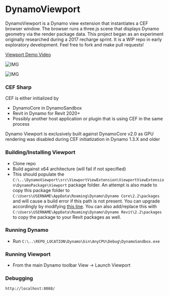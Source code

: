 # DynamoViewport
DynamoViewport is a Dynamo view extension that instantiates a CEF browser window. The browser runs a three.js scene that displays Dynamo geometry via the render package data.  This project began as an experiment originally researched during a 2017 recharge sprint.  It is a WIP repo in early exploratory development.  Feel free to fork and make pull requests!

[Viewport Demo Video](https://youtu.be/qXHMFWbzC-0)

![IMG](https://github.com/alfarok/DynamoViewport/blob/CEF_Embedded/images/DynamoViewportExample.JPG?raw=true)

![IMG](https://github.com/alfarok/DynamoViewport/blob/CEF_Embedded/images/DynamoViewportEmbedded.gif?raw=true)

### CEF Sharp
CEF is either initialized by 
- DynamoCore in DynamoSandbox
- Revit in Dynamo for Revit 2020+
- Possibly another host application or plugin that is using CEF in the same process

Dynamo Viewport is exclusively built against DynamoCore v2.0 as GPU rendering was disabled during CEF initiatization in Dynamo 1.3.X and older

### Building/Installing Viewport
- Clone repo
- Build against x64 architecture (will fail if not specified)
- This should populate the `C:\..\DynamoViewport\src\ViewportViewExtension\ViewportViewExtension\DynamoPackage\Viewport` package folder.  An attempt is also made to copy this package folder to `C:\Users\USERNAME\AppData\Roaming\Dynamo\Dynamo Core\2.2\packages` and will cause a build error if this path is not present.  You can upgrade accordingly by modifying [this line](https://github.com/alfarok/DynamoViewport/blob/CEF_Embedded/src/ViewportViewExtension/ViewportViewExtension/ViewportViewExtension.csproj#L217). You can also add/replace this with `C:\Users\USERNAME\AppData\Roaming\Dynamo\Dynamo Revit\2.2\packages` to copy the package to your Revit packages as well.

### Running Dynamo
- Run
`C:\..\REPO_LOCATION\Dynamo\bin\AnyCPU\Debug\DynamoSandbox.exe`

### Running Viewport
- From the main Dynamo toolbar View -> Launch Viewport

### Debugging
`http://localhost:8088/`
